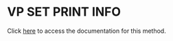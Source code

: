 <!---->
# VP SET PRINT INFO

Click [here](https://developer.4d.com/docs/ViewPro/commands/vp-set-print-info) to access the documentation for this method.

